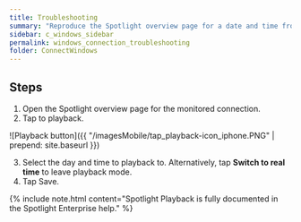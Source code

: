 ```yaml
---
title: Troubleshooting
summary: "Reproduce the Spotlight overview page for a date and time from the recent past."
sidebar: c_windows_sidebar
permalink: windows_connection_troubleshooting
folder: ConnectWindows
---
```


## Steps

1. Open the Spotlight overview page for the monitored connection.
2. Tap to playback.

![Playback button]({{ "/imagesMobile/tap_playback-icon_iphone.PNG" | prepend: site.baseurl }})

3. Select the day and time to playback to. Alternatively, tap **Switch to real time** to leave playback mode.
4. Tap Save.

{% include note.html content="Spotlight Playback is fully documented in the Spotlight Enterprise help." %}
